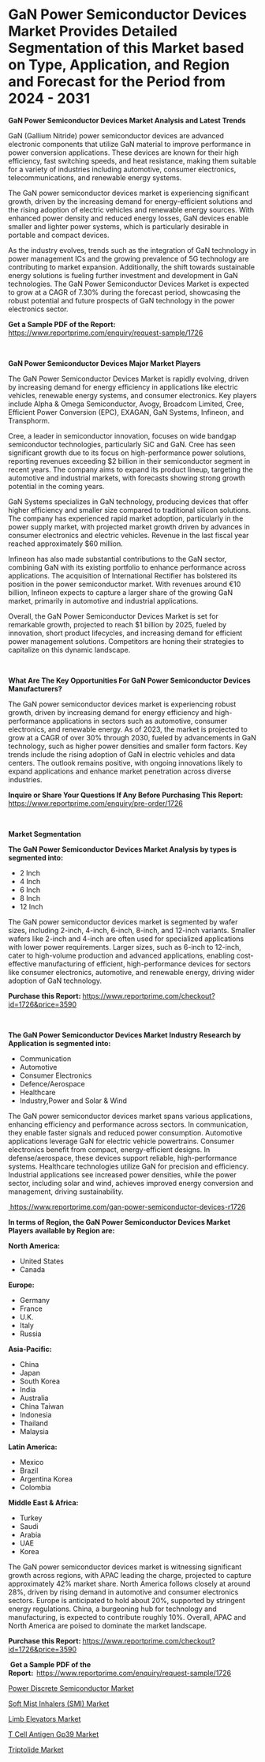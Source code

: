 <p><h1>GaN Power Semiconductor Devices Market Provides Detailed Segmentation of this Market based on Type, Application, and Region and Forecast for the Period from 2024 - 2031</h1></p><p><strong>GaN Power Semiconductor Devices Market Analysis and Latest Trends</strong></p>
<p><p>GaN (Gallium Nitride) power semiconductor devices are advanced electronic components that utilize GaN material to improve performance in power conversion applications. These devices are known for their high efficiency, fast switching speeds, and heat resistance, making them suitable for a variety of industries including automotive, consumer electronics, telecommunications, and renewable energy systems.</p><p>The GaN power semiconductor devices market is experiencing significant growth, driven by the increasing demand for energy-efficient solutions and the rising adoption of electric vehicles and renewable energy sources. With enhanced power density and reduced energy losses, GaN devices enable smaller and lighter power systems, which is particularly desirable in portable and compact devices.</p><p>As the industry evolves, trends such as the integration of GaN technology in power management ICs and the growing prevalence of 5G technology are contributing to market expansion. Additionally, the shift towards sustainable energy solutions is fueling further investment and development in GaN technologies. The GaN Power Semiconductor Devices Market is expected to grow at a CAGR of 7.30% during the forecast period, showcasing the robust potential and future prospects of GaN technology in the power electronics sector.</p></p>
<p><strong>Get a Sample PDF of the Report:&nbsp;</strong> <a href="https://www.reportprime.com/enquiry/request-sample/1726">https://www.reportprime.com/enquiry/request-sample/1726</a></p>
<p>&nbsp;</p>
<p><strong>GaN Power Semiconductor Devices Major Market Players</strong></p>
<p><p>The GaN Power Semiconductor Devices Market is rapidly evolving, driven by increasing demand for energy efficiency in applications like electric vehicles, renewable energy systems, and consumer electronics. Key players include Alpha & Omega Semiconductor, Avogy, Broadcom Limited, Cree, Efficient Power Conversion (EPC), EXAGAN, GaN Systems, Infineon, and Transphorm.</p><p>Cree, a leader in semiconductor innovation, focuses on wide bandgap semiconductor technologies, particularly SiC and GaN. Cree has seen significant growth due to its focus on high-performance power solutions, reporting revenues exceeding $2 billion in their semiconductor segment in recent years. The company aims to expand its product lineup, targeting the automotive and industrial markets, with forecasts showing strong growth potential in the coming years.</p><p>GaN Systems specializes in GaN technology, producing devices that offer higher efficiency and smaller size compared to traditional silicon solutions. The company has experienced rapid market adoption, particularly in the power supply market, with projected market growth driven by advances in consumer electronics and electric vehicles. Revenue in the last fiscal year reached approximately $60 million.</p><p>Infineon has also made substantial contributions to the GaN sector, combining GaN with its existing portfolio to enhance performance across applications. The acquisition of International Rectifier has bolstered its position in the power semiconductor market. With revenues around €10 billion, Infineon expects to capture a larger share of the growing GaN market, primarily in automotive and industrial applications.</p><p>Overall, the GaN Power Semiconductor Devices Market is set for remarkable growth, projected to reach $1 billion by 2025, fueled by innovation, short product lifecycles, and increasing demand for efficient power management solutions. Competitors are honing their strategies to capitalize on this dynamic landscape.</p></p>
<p>&nbsp;</p>
<p><strong>What Are The Key Opportunities For GaN Power Semiconductor Devices Manufacturers?</strong></p>
<p><p>The GaN power semiconductor devices market is experiencing robust growth, driven by increasing demand for energy efficiency and high-performance applications in sectors such as automotive, consumer electronics, and renewable energy. As of 2023, the market is projected to grow at a CAGR of over 30% through 2030, fueled by advancements in GaN technology, such as higher power densities and smaller form factors. Key trends include the rising adoption of GaN in electric vehicles and data centers. The outlook remains positive, with ongoing innovations likely to expand applications and enhance market penetration across diverse industries.</p></p>
<p><strong>Inquire or Share Your Questions If Any Before Purchasing This Report:</strong> <a href="https://www.reportprime.com/enquiry/pre-order/1726">https://www.reportprime.com/enquiry/pre-order/1726</a></p>
<p>&nbsp;</p>
<p><strong>Market Segmentation</strong></p>
<p><strong>The GaN Power Semiconductor Devices Market Analysis by types is segmented into:</strong></p>
<p><ul><li>2 Inch</li><li>4 Inch</li><li>6 Inch</li><li>8 Inch</li><li>12 Inch</li></ul></p>
<p><p>The GaN power semiconductor devices market is segmented by wafer sizes, including 2-inch, 4-inch, 6-inch, 8-inch, and 12-inch variants. Smaller wafers like 2-inch and 4-inch are often used for specialized applications with lower power requirements. Larger sizes, such as 6-inch to 12-inch, cater to high-volume production and advanced applications, enabling cost-effective manufacturing of efficient, high-performance devices for sectors like consumer electronics, automotive, and renewable energy, driving wider adoption of GaN technology.</p></p>
<p><strong>Purchase this Report:&nbsp;</strong><a href="https://www.reportprime.com/checkout?id=1726&price=3590">https://www.reportprime.com/checkout?id=1726&price=3590</a></p>
<p>&nbsp;</p>
<p><strong>The GaN Power Semiconductor Devices Market Industry Research by Application is segmented into:</strong></p>
<p><ul><li>Communication</li><li>Automotive</li><li>Consumer Electronics</li><li>Defence/Aerospace</li><li>Healthcare</li><li>Industry,Power and Solar & Wind</li></ul></p>
<p><p>The GaN power semiconductor devices market spans various applications, enhancing efficiency and performance across sectors. In communication, they enable faster signals and reduced power consumption. Automotive applications leverage GaN for electric vehicle powertrains. Consumer electronics benefit from compact, energy-efficient designs. In defense/aerospace, these devices support reliable, high-performance systems. Healthcare technologies utilize GaN for precision and efficiency. Industrial applications see increased power densities, while the power sector, including solar and wind, achieves improved energy conversion and management, driving sustainability.</p></p>
<p><a href="https://www.reportprime.com/gan-power-semiconductor-devices-r1726">&nbsp;https://www.reportprime.com/gan-power-semiconductor-devices-r1726</a></p>
<p><strong>In terms of Region, the GaN Power Semiconductor Devices Market Players available by Region are:</strong></p>
<p>
    <p> <strong> North America: </strong>
        <ul>
            <li>United States</li>
            <li>Canada</li>
        </ul>
        </p> 
    <p> <strong> Europe: </strong>
        <ul>
            <li>Germany</li>
            <li>France</li>
            <li>U.K.</li>
            <li>Italy</li>
            <li>Russia</li>
        </ul>
        </p> 
    <p> <strong> Asia-Pacific: </strong>
        <ul>
            <li>China</li>
            <li>Japan</li>
            <li>South Korea</li>
            <li>India</li>
            <li>Australia</li>
            <li>China Taiwan</li>
            <li>Indonesia</li>
            <li>Thailand</li>
            <li>Malaysia</li>
        </ul>
        </p> 
    <p> <strong> Latin America: </strong>
        <ul>
            <li>Mexico</li>
            <li>Brazil</li>
            <li>Argentina Korea</li>
            <li>Colombia</li>
        </ul>
        </p> 
    <p> <strong> Middle East & Africa: </strong>
        <ul>
            <li>Turkey</li>
            <li>Saudi</li>
            <li>Arabia</li>
            <li>UAE</li>
            <li>Korea</li>
        </ul>
    </p>
    </p>
<p><p>The GaN power semiconductor devices market is witnessing significant growth across regions, with APAC leading the charge, projected to capture approximately 42% market share. North America follows closely at around 28%, driven by rising demand in automotive and consumer electronics sectors. Europe is anticipated to hold about 20%, supported by stringent energy regulations. China, a burgeoning hub for technology and manufacturing, is expected to contribute roughly 10%. Overall, APAC and North America are poised to dominate the market landscape.</p></p>
<p><strong>Purchase this Report: </strong><a href="https://www.reportprime.com/checkout?id=1726&price=3590">https://www.reportprime.com/checkout?id=1726&price=3590</a></p>
<p>&nbsp;<strong>Get a Sample PDF of the Report:&nbsp;&nbsp;</strong><a href="https://www.reportprime.com/enquiry/request-sample/1726">https://www.reportprime.com/enquiry/request-sample/1726</a></p>
<p><strong></strong></p>
<p><p><a href="https://github.com/RichRobinson5/Market-Research-Report-List-6/blob/main/power-discrete-semiconductor-market.md">Power Discrete Semiconductor Market</a></p><p><a href="https://medium.com/@joanstweart75/soft-mist-inhalers-smi-industry-sector-market-dynamics-and-future-scenarios-2024-2031-ea9beb682e28">Soft Mist Inhalers (SMI) Market</a></p><p><a href="https://medium.com/@zayunoz657456/limb-elevators-industry-forecast-market-shifts-and-strategic-imperatives-2024-2031-3d884c693c51">Limb Elevators Market</a></p><p><a href="https://issuu.com/reportprime-2/docs/t-cell-antigen-gp39-market-size-203_80b1782259b739">T Cell Antigen Gp39 Market</a></p><p><a href="https://www.linkedin.com/pulse/future-innovation-global-triptolide-market-growth-opportunities-4yoke?trackingId=v5tLdzVOTvqswNlvtpJb5Q%3D%3D">Triptolide Market</a></p></p>